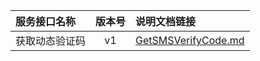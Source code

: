   
| 服务接口名称 | 版本号 | 说明文档链接 |  
| :----------------- | :-----: | :---------------- |  
| 获取动态验证码 | v1 | [GetSMSVerifyCode.md](https://github.com/Zhang-Monica/gitMd/blob/master/EpeisComm/CommMsgServer/GetSMSVerifyCode.md) |  
  
